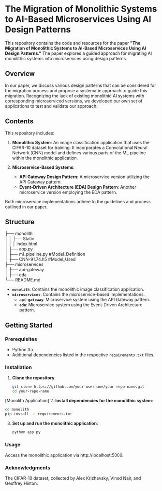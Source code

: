 # The Migration of Monolithic Systems to AI-Based Microservices Using AI Design Patterns

This repository contains the code and resources for the paper **"The Migration of Monolithic Systems to AI-Based Microservices Using AI Design Patterns."** The paper explores a guided approach for migrating AI monolithic systems into microservices using design patterns.

## Overview

In our paper, we discuss various design patterns that can be considered for the migration process and propose a systematic approach to guide this migration. Recognizing the lack of existing monolithic AI systems with corresponding microserviced versions, we developed our own set of applications to test and validate our approach.

## Contents

This repository includes:

1. **Monolithic System**: An image classification application that uses the CIFAR-10 dataset for training. It incorporates a Convolutional Neural Network (CNN) model and defines various parts of the ML pipeline within the monolithic application.

2. **Microservice-Based Systems**:
   - **API Gateway Design Pattern**: A microservice version utilizing the API Gateway pattern.
   - **Event-Driven Architecture (EDA) Design Pattern**: Another microservice version employing the EDA pattern.

Both microservice implementations adhere to the guidelines and process outlined in our paper.

## Structure

├── monolith   
│ │ ├── Static  
│ │ │ index.html   
│ ├── app.py   
│ ├── ml_pipeline.py #Model_Definition  
│ ├── CNN-91.74.h5 #Model_Used  
├── microservices  
│ ├── api-gateway  
│ ├── eda  
└── README.md


- **`monolith`**: Contains the monolithic image classification application.
- **`microservices`**: Contains the microservice-based implementations.
  - **`api-gateway`**: Microservice system using the API Gateway pattern.
  - **`eda`**: Microservice system using the Event-Driven Architecture pattern.

## Getting Started

### Prerequisites

- Python 3.x
- Additional dependencies listed in the respective `requirements.txt` files.

### Installation

1. **Clone the repository**:
   ```sh
   git clone https://github.com/your-username/your-repo-name.git
   cd your-repo-name
   ```
[Monolith Application]
2. **Install dependencies for the monolithic system**:
   ```sh
  cd monolith
   pip install -r requirements.txt
```
3. **Set up and run the monolithic application**:
   ```sh
   python app.py

### Usage 
  Access the monolithic application via http://localhost:5000.

### Acknowledgments
  The CIFAR-10 dataset, collected by Alex Krizhevsky, Vinod Nair, and Geoffrey Hinton.
